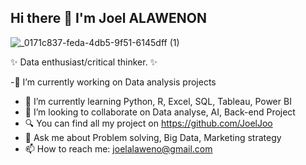 ## Hi there 👋 I'm Joel ALAWENON

![_0171c837-feda-4db5-9f51-6145dff (1)](https://github.com/JoelJoo/joeljoo/assets/114695294/89afe8ba-e9e8-4d6e-8169-cb7921cbe307)

✨ Data enthusiast/critical thinker. ✨


-🔭 I’m currently working on Data analysis projects
- 🌱 I’m currently learning Python, R, Excel, SQL, Tableau, Power BI
- 👯 I’m looking to collaborate on Data analyse, AI, Back-end Project
- 🔍 You can find all my project on https://github.com/JoelJoo
- 💬 Ask me about Problem solving, Big Data, Marketing strategy
- 📫 How to reach me: joelalaweno@gmail.com

